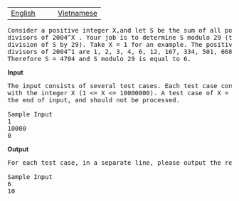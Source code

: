 <table class="problems" width="100%"><tbody><tr class="navigation">
<td width="50%"><a href="/problems/MMOD29/en/">English</a></td> 
<td width="50%"><a href="/problems/MMOD29/vn/">Vietnamese</a></td> 
</tr></tbody></table>

<pre>Consider a positive integer X,and let S be the sum of all positive integer
divisors of 2004^X . Your job is to determine S modulo 29 (the rest of the
division of S by 29). Take X = 1 for an example. The positive integer
divisors of 2004^1 are 1, 2, 3, 4, 6, 12, 167, 334, 501, 668, 1002 and 2004.
Therefore S = 4704 and S modulo 29 is equal to 6. 
</pre>
<b>Input </b>
<pre>The input consists of several test cases. Each test case contains a line 
with the integer X (1 &lt;= X &lt;= 10000000). A test case of X = 0 indicates 
the end of input, and should not be processed. 

Sample Input
1 
10000 
0
</pre>
<b>Output</b>
<pre>For each test case, in a separate line, please output the result of S modulo 29. 

Sample Input
6 
10 
</pre>